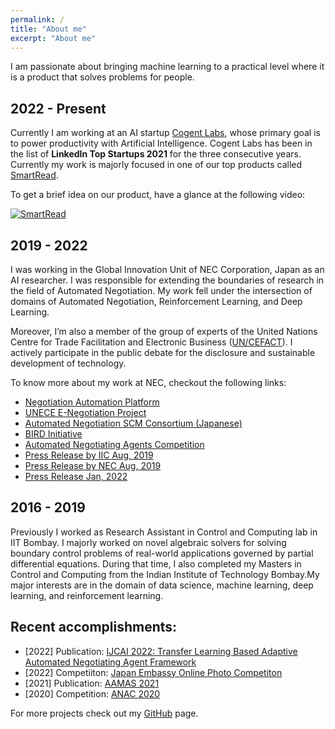 ```yaml
---
permalink: /
title: "About me"
excerpt: "About me"
---
```


I am passionate about bringing machine learning to a practical level where it is a product that solves problems for people.

2022 - Present
--------------
Currently I am working at an AI startup [Cogent Labs](https://www.cogent.co.jp/en/), whose primary goal is to power productivity with Artificial Intelligence. Cogent Labs has been in the list of <strong>LinkedIn Top Startups 2021</strong> for the three consecutive years. Currently my work is majorly focused in one of our top products called [SmartRead](https://smartread.jp/).

To get a brief idea on our product, have a glance at the following video:

[![SmartRead](http://img.youtube.com/vi/B4Titvko8Wc/0.jpg)](https://www.youtube.com/watch?v=B4Titvko8Wc "SmartRead")

2019 - 2022
------------
I was working in the Global Innovation Unit of NEC Corporation, Japan as an AI researcher.
 I was responsible for extending the boundaries of research in the field of Automated Negotiation.
  My work fell under the intersection of domains of Automated Negotiation, Reinforcement Learning, and Deep Learning.

 Moreover, I’m also a member of the group of experts of the United Nations Centre for
Trade Facilitation and Electronic Business ([UN/CEFACT](https://unece.org/trade/uncefact)). I actively participate in the public debate
for the disclosure and sustainable development of technology.

To know more about my work at NEC, checkout the following links:
* [Negotiation Automation Platform](https://hub.iiconsortium.org/negotiation-automation-platform)
* [UNECE E-Negotiation Project](https://uncefact.unece.org/display/uncefactpublicreview/Public+Review%3A+E-NEGOTIATION+BRS)
* [Automated Negotiation SCM Consortium (Japanese)](https://automated-negotiation.org)
* [BIRD Initiative](https://bird-initiative.com/)
* [Automated Negotiating Agents Competition](https://web.tuat.ac.jp/~katfuji/ANAC2021/)
* [Press Release by IIC Aug, 2019](https://www.iiconsortium.org/press-room/08-05-19.htm)
* [Press Release by NEC Aug, 2019](https://www.nec.com/en/press/201908/global_20190821_02.html)
* [Press Release Jan, 2022](https://www.globenewswire.com/news-release/2022/01/17/2367820/0/en/Industry-IoT-Consortium-Welcomes-BIRD-INITIATIVE-to-Negotiation-Automation-Platform-Testbed.html)


2016 - 2019
-----------
Previously I worked as Research Assistant in Control and Computing lab in IIT Bombay.
I majorly worked on novel algebraic solvers for solving boundary control problems of real-world applications governed by
partial differential equations. During that time, I also completed my Masters in Control and Computing from the Indian Institute
of Technology Bombay.My major interests are in the domain of data science, machine learning, deep learning, and reinforcement learning.


Recent accomplishments:
-----------------------

* [2022] Publication: [IJCAI 2022: Transfer Learning Based Adaptive Automated Negotiating Agent Framework](https://www.ijcai.org/proceedings/2022/0067.pdf)
* [2022] Competiiton: [Japan Embassy Online Photo Competiton](https://www.in.emb-japan.go.jp/itpr_ja/Online.Photo.Exhibition2021_2022.html)
* [2021] Publication: [AAMAS 2021](https://dl.acm.org/doi/10.5555/3463952.3464087)
* [2020] Competition: [ANAC 2020](https://ayansengupta17.github.io/projects/projects-0x/)

For more projects check out my [GitHub](https://github.com/ayansengupta17/) page.


